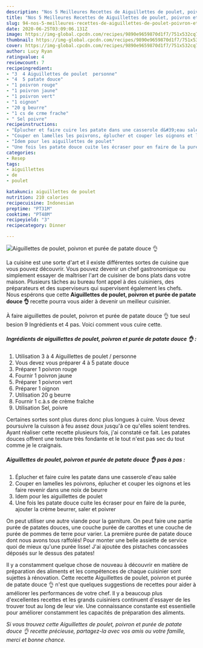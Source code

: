 ```yaml
---
description: "Nos 5 Meilleures Recettes de Aiguillettes de poulet, poivron et purée de patate douce 👌"
title: "Nos 5 Meilleures Recettes de Aiguillettes de poulet, poivron et purée de patate douce 👌"
slug: 94-nos-5-meilleures-recettes-de-aiguillettes-de-poulet-poivron-et-puree-de-patate-douce
date: 2020-06-25T03:09:06.131Z
image: https://img-global.cpcdn.com/recipes/9890e9659870d1f7/751x532cq70/aiguillettes-de-poulet-poivron-et-puree-de-patate-douce-👌-photo-principale-de-la-recette.jpg
thumbnail: https://img-global.cpcdn.com/recipes/9890e9659870d1f7/751x532cq70/aiguillettes-de-poulet-poivron-et-puree-de-patate-douce-👌-photo-principale-de-la-recette.jpg
cover: https://img-global.cpcdn.com/recipes/9890e9659870d1f7/751x532cq70/aiguillettes-de-poulet-poivron-et-puree-de-patate-douce-👌-photo-principale-de-la-recette.jpg
author: Lucy Ryan
ratingvalue: 4
reviewcount: 7
recipeingredient:
- "3  4 Aiguillettes de poulet  personne"
- "4  5 patate douce"
- "1 poivron rouge"
- "1 poivron jaune"
- "1 poivron vert"
- "1 oignon"
- "20 g beurre"
- "1 cs de crme frache"
- " Sel poivre"
recipeinstructions:
- "Éplucher et faire cuire les patate dans une casserole d&#39;eau salée"
- "Couper en lamelles les poivrons, éplucher et couper les oignons et les faire revenir dans une noix de beurre"
- "Idem pour les aiguillettes de poulet"
- "Une fois les patate douce cuite les écraser pour en faire de la purée, ajouter la crème beurrer, saler et poivrer"
categories:
- Resep
tags:
- aiguillettes
- de
- poulet

katakunci: aiguillettes de poulet 
nutrition: 210 calories
recipecuisine: Indonesian
preptime: "PT31M"
cooktime: "PT48M"
recipeyield: "3"
recipecategory: Dinner

---
```



![Aiguillettes de poulet, poivron et purée de patate douce 👌](https://img-global.cpcdn.com/recipes/9890e9659870d1f7/751x532cq70/aiguillettes-de-poulet-poivron-et-puree-de-patate-douce-👌-photo-principale-de-la-recette.jpg)

La cuisine est une sorte d'art et il existe différentes sortes de cuisine que vous pouvez découvrir. Vous pouvez devenir un chef gastronomique ou simplement essayer de maîtriser l'art de cuisiner de bons plats dans votre maison. Plusieurs tâches au bureau font appel à des cuisiniers, des préparateurs et des superviseurs qui supervisent également les chefs. Nous espérons que cette <strong> Aiguillettes de poulet, poivron et purée de patate douce 👌 </strong> recette pourra vous aider à devenir un meilleur cuisinier.

<!--inarticleads1-->

À faire aiguillettes de poulet, poivron et purée de patate douce 👌 tue seul besion 9 Ingrédients et 4 pas. Voici comment vous cuire cette.

##### Ingrédients de aiguillettes de poulet, poivron et purée de patate douce 👌 :

1. Utilisation 3 à 4 Aiguillettes de poulet / personne
1. Vous devez vous préparer 4 à 5 patate douce
1. Préparer 1 poivron rouge
1. Fournir 1 poivron jaune
1. Préparer 1 poivron vert
1. Préparer 1 oignon
1. Utilisation 20 g beurre
1. Fournir 1 c.à.s de crème fraîche
1. Utilisation  Sel, poivre


Certaines sortes sont plus dures donc plus longues à cuire. Vous devez poursuivre la cuisson à feu assez doux jusqu&#39;à ce qu&#39;elles soient tendres. Ayant réaliser cette recette plusieurs fois, j&#39;ai constaté ce fait. Les patates douces offrent une texture très fondante et le tout n&#39;est pas sec du tout comme je le craignais. 

<!--inarticleads2-->

##### Aiguillettes de poulet, poivron et purée de patate douce 👌 pas à pas :

1. Éplucher et faire cuire les patate dans une casserole d&#39;eau salée
1. Couper en lamelles les poivrons, éplucher et couper les oignons et les faire revenir dans une noix de beurre
1. Idem pour les aiguillettes de poulet
1. Une fois les patate douce cuite les écraser pour en faire de la purée, ajouter la crème beurrer, saler et poivrer


On peut utiliser une autre viande pour la garniture. On peut faire une partie purée de patates douces, une couche purée de carottes et une couche de purée de pommes de terre pour varier. La première purée de patate douce dont nous avons tous raffolés! Pour monter une belle assiette de service quoi de mieux qu&#39;une purée lisse! J&#39;ai ajoutée des pistaches concassées déposés sur le dessus des patates! 

<!--inarticleads1-->

<p>
Il y a constamment quelque chose de nouveau à découvrir en matière de préparation des aliments et les compétences de chaque cuisinier sont sujettes à rénovation. Cette recette Aiguillettes de poulet, poivron et purée de patate douce 👌 n'est que quelques suggestions de recettes pour aider à améliorer les performances de votre chef. Il y a beaucoup plus d'excellentes recettes et les grands cuisiniers continuent d'essayer de les trouver tout au long de leur vie. Une connaissance constante est essentielle pour améliorer constamment les capacités de préparation des aliments.
</p>

<p>
<i>Si vous trouvez cette Aiguillettes de poulet, poivron et purée de patate douce 👌 recette précieuse, partagez-la avec vos amis ou votre famille, merci et bonne chance.</i>
</p>
